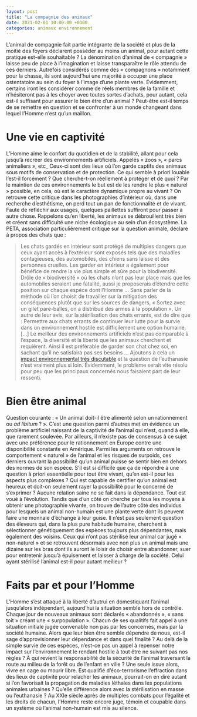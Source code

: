 ```yaml
---
layout: post
title: "La compagnie des animaux"
date: 2021-02-01 10:00:00 +0100
categories: animaux environnement
---
```


L’animal de compagnie fait partie intégrante de la société et plus de la moitié des foyers déclarent posséder au moins un animal, pour autant cette pratique est-elle souhaitable ? La dénomination d’animal de « compagnie » laisse peu de place à l’imagination et laisse transparaître le rôle attendu de ces derniers. Autrefois considérés comme des « compagnons » notamment pour la chasse, ils sont aujourd’hui une majorité à occuper une place ostentatoire au sein du foyer à l’image d’une plante verte. Évidemment, certains iront les considérer comme de réels membres de la famille et n’hésiteront pas à les choyer avec toutes sortes d’achats, pour autant, cela est-il suffisant pour assurer le bien être d’un animal ? Peut-être est-il temps de se remettre en question et se confronter à un monde changeant dans lequel l’Homme n’est qu’un maillon.

# Une vie en captivité

L’Homme aime le confort du quotidien et de la stabilité, allant pour cela jusqu’à recréer des environnements artificiels. Appelés « zoos », « parcs animaliers », etc_ Ceux-ci sont des lieux où l’on garde captifs des animaux sous motifs de conservation et de protection. Ce qui semble à priori louable l’est-il forcément ? Que cherche-t-on réellement à protéger et de quoi ? Par le maintien de ces environnements le but est de les rendre le plus « naturel » possible, en cela, où est le caractère dynamique propre au vivant ? On retrouve cette critique dans les photographies d’intérieur où, dans une recherche d’esthétisme, on perd tout un pan de fonctionnalité et de vivant. Faute de réfléchir aux usages, quelques paillettes suffiront pour passer à autre chose. Rappelons qu’en liberté, les animaux se débrouillent très bien et créent sans difficulté une niche écologique au sein d’un écosystème. La PETA, association particulièrement critique sur la question animale, déclare à propos des chats que :
> Les chats gardés en intérieur sont protégé de multiples dangers que ceux ayant accès à l’extérieur sont exposés tels que des maladies contagieuses, des automobiles, des chiens sans laisse et des personnes cruelles. Les garder en intérieur a également pour bénéfice de rendre la vie plus simple et sûre pour la biodiversité.
Drôle de « biodiversité » où les chats n’ont pas leur place mais que les automobiles seraient une fatalité, aussi je proposerais d’étendre cette position sur chaque espéce dont l’Homme … Sans parler de la méthode où l’on choisit de travailler sur la mitigation des conséquences plutôt que sur les sources de dangers, « Sortez avec un gilet pare-balles, on a distribué des armes à la population ». Un autre de leur avis, sur la stérilisation des chats errants, est de dire que :
> Permettre aux chats errants de continuer leur lutte pour la survie dans un environnement hostile est difficilement une option humaine. […] Le meilleur des environnements artificiels n’est pas comparable à l’espace, la diversité et la liberté que les animaux cherchent et requièrent.
Ainsi il est préférable de garder son chat chez soi, en sachant qu’il ne satisfaira pas ses besoins … Ajoutons à cela un [impact environnemental très discutable](https://www.theguardian.com/environment/2009/nov/13/ethical-living-carbon-emissions) et la question de l’euthanasie n’est vraiment plus si loin. Évidemment, le problème serait vite résolu pour peu que les principaux concernés nous faisaient part de leur ressenti.

# Bien être animal

Question courante : « Un animal doit-il être alimenté selon un rationnement ou *ad libitum* ? ». C’est une question parmi d’autres met en évidence un problème artificiel naissant de la captivité de l’animal qui n’est, quand à elle, que rarement soulevée. Par ailleurs, il n’existe pas de consensus à ce sujet avec une préférence pour le rationnement en Europe contre une disponibilité constante en Amérique. Parmi les arguments on retrouve le comportement « naturel » de l’animal et les risques de surpoids, ces derniers ouvrant la possibilité qu’un animal puisse se sentir bien en dehors des normes de son espèce. S’il est si difficile que ça de répondre à une question à priori essentielle pour tout être vivant, qu’en est-il pour les aspects plus complexes ? Qui est capable de certifier qu’un animal est heureux et doit-on seulement rayer la possibilité pour le concerné de s’exprimer ? Aucune relation saine ne se fait dans la dépendance. Tout est voué à l’évolution.
Tandis que d’un côté on cherche par tous les moyens à obtenir une photographie vivante, on trouve de l’autre côté des individus pour lesquels un animal non-humain est une plante verte dont ils peuvent faire une monnaie d’échange à leur guise. Il n’est pas seulement question des éleveurs qui, dans la plus pure habitude humaine, cherchent à sélectionner génétiquement des espèces toujours plus dépendantes, mais également des voisins. Ceux qui n’ont pas stérilisé leur animal car jugé « non-naturel » et se retrouvent désormais avec non plus un animal mais une dizaine sur les bras dont ils auront le loisir de choisir entre abandonner, suer pour entretenir jusqu’à épuisement et laisser à charge de la société. Celui ayant stérilisé l’animal est-il pour autant meilleur ? 

# Faits par et pour l’Homme

L’Homme s’est attaqué à la liberté d’autrui en domestiquant l’animal jusqu’alors indépendant, aujourd’hui la situation semble hors de contrôle. Chaque jour de nouveaux animaux sont déclarés « abandonnés », « sans toit » créant une « surpopulation ». Chacun de ses qualitifs fait appel à une situation initiale jugée convenable non pas par les concernés, mais par la société humaine. Alors que leur bien être semble dépendre de nous, est-il sage d’approvisionner leur dépendance et dans quel finalité ? Au delà de la simple survie de ces espèces, n’est-ce pas un appel à repenser notre impact sur l’environnement le rendant hostile à tout être ne suivant pas nos règles ? À qui revient la responsabilité de la sécurité de l’animal traversant la route au milieu de la forêt ou de l’enfant en ville ? Une seule issue alors, vivre en cage ou mourir libre. Est qualifié d’éco-terrorisme l’effraction dans des lieux de captivité pour relacher les animaux, pourrait-on en dire autant si l’on favorisait la propagation de maladies léthales dans les populations animales urbaines ? Qu’elle différence alors avec la stérilisation en masse ou l’euthanasie ? Au XXIe siècle après de multiples combats pour l’égalité et les droits de chacun, l’Homme reste encore juge, témoin et coupable dans un système où l’animal non-humain est mis au silence.
